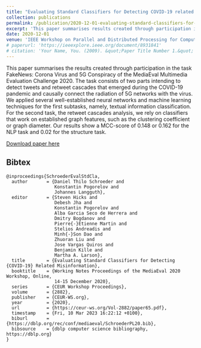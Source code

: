```yaml
---
title: "Evaluating Standard Classifiers for Detecting COVID-19 related Misinformation"
collection: publications
permalink: /publication/2020-12-01-evaluating-standard-classifiers-for-7
excerpt: 'This paper summarises results created through participation in the task FakeNews: Corona Virus and 5G Conspiracy of the MediaEval Multimedia Evaluation Challenge 2020.'
date: 2020-12-01
venue: 'IEEE Workshop on Parallel and Distributed Processing for Computational Social Systems'
# paperurl: 'https://ieeexplore.ieee.org/document/8931841'
# citation: 'Your Name, You. (2009). &quot;Paper Title Number 1.&quot; <i>Journal 1</i>. 1(1).'
---
```

This paper summarises the results created through participation in the task FakeNews: Corona Virus and 5G Conspiracy of the MediaEval Multimedia Evaluation Challenge 2020. The task consists of two parts intending to detect tweets and retweet cascades that emerged during the COVID-19 pandemic and causally connect the radiation of 5G networks with the virus. We applied several well-established neural networks and machine learning techniques for the first subtasks, namely, textual information classification. For the second task, the retweet cascades analysis, we rely on classifiers that work on established graph features, such as the clustering coefficient or graph diameter. Our results show a MCC-score of 0.148 or 0.162 for the NLP task and 0.02 for the structure task.

[Download paper here](https://www.researchgate.net/publication/349821802_Evaluating_Standard_Classifiers_for_Detecting_COVID-19_related_Misinformation)

## Bibtex

```
@inproceedings{SchroederEvalStdCla,
  author       = {Daniel Thilo Schroeder and
                  Konstantin Pogorelov and
                  Johannes Langguth},
  editor       = {Steven Hicks and
                  Debesh Jha and
                  Konstantin Pogorelov and
                  Alba Garcia Seco de Herrera and
                  Dmitry Bogdanov and
                  Pierre{-}Etienne Martin and
                  Stelios Andreadis and
                  Minh{-}Son Dao and
                  Zhuoran Liu and
                  Jose Vargas Quiros and
                  Benjamin Kille and
                  Martha A. Larson},
  title        = {Evaluating Standard Classifiers for Detecting {COVID-19} Related Misinformation},
  booktitle    = {Working Notes Proceedings of the MediaEval 2020 Workshop, Online,
                  14-15 December 2020},
  series       = {CEUR Workshop Proceedings},
  volume       = {2882},
  publisher    = {CEUR-WS.org},
  year         = {2020},
  url          = {https://ceur-ws.org/Vol-2882/paper65.pdf},
  timestamp    = {Fri, 10 Mar 2023 16:22:12 +0100},
  biburl       = {https://dblp.org/rec/conf/mediaeval/SchroederPL20.bib},
  bibsource    = {dblp computer science bibliography, https://dblp.org}
}
```